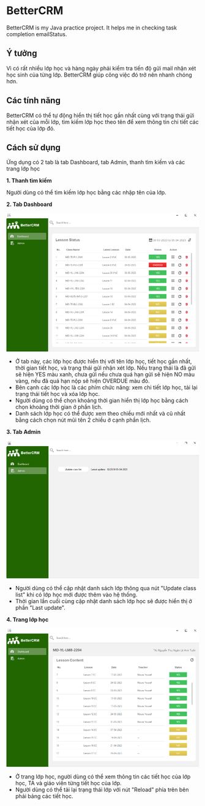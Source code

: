 # BetterCRM

BetterCRM is my Java practice project. It helps me in checking task completion emailStatus.

## Ý tưởng

Vì có rất nhiều lớp học và hàng ngày phải kiểm tra tiến độ gửi mail nhận xét học sinh của từng lớp. BetterCRM giúp công việc đó trở nên nhanh chóng hơn.

## Các tính năng

BetterCRM có thể tự động hiển thị tiết học gần nhất cùng với trạng thái gửi nhận xét của mỗi lớp, tìm kiếm lớp học theo tên để xem thông tin chi tiết các tiết học của lớp đó.

## Cách sử dụng

Ứng dụng có 2 tab là tab Dashboard, tab Admin, thanh tìm kiếm và các trang lớp học

**1. Thanh tìm kiếm**

Người dùng có thể tìm kiếm lớp học bằng các nhập tên của lớp.

**2. Tab Dashboard**

![Tab Dashboard](https://github.com/monkeydminh49/BetterCRM/blob/master/doc/img/dashboard_bettercrm.png?raw=true)

- Ở tab này, các lớp học được hiển thị với tên lớp học, tiết học gần nhất, thời gian tiết học,
  và trạng thái gửi nhận xét lớp. Nếu trạng thái là đã gửi sẽ hiện YES màu xanh, chưa gửi nếu chưa quá hạn gửi sẽ hiện
  NO màu vàng, nếu đã quá hạn nộp sẽ hiện OVERDUE màu đỏ.
- Bên cạnh các lớp học là các phím chức năng: xem chi tiết lớp học, tải lại trạng thái tiết học và xóa lớp học.
- Người dùng có thể chọn khoảng thời gian hiển thị lớp học bằng cách chọn khoảng thời gian ở phần lịch.
- Danh sách lớp học có thể được xem theo chiều mới nhất và cũ nhất bằng cách chọn nút mũi tên 2 chiều ở cạnh phần lịch.

**3. Tab Admin**

![Tab Admin](https://github.com/monkeydminh49/BetterCRM/blob/master/doc/img/admin_bettercrm.png?raw=true)

- Người dùng có thể cập nhật danh sách lớp thông qua nút "Update class list" khi có lớp học mới được thêm vào hệ thống.
- Thời gian lần cuối cùng cập nhật danh sách lớp học sẽ được hiển thị ở phần "Last update".

**4. Trang lớp học**

![Trang lớp học](https://github.com/monkeydminh49/BetterCRM/blob/master/doc/img/class_bettercrm.png?raw=true)

- Ở trang lớp học, người dùng có thể xem thông tin các tiết học của lớp học, TA và giáo viên từng tiết học của lớp.
- Người dùng có thể tải lại trạng thái lớp với nút "Reload" phía trên bên phải bảng các tiết học.
